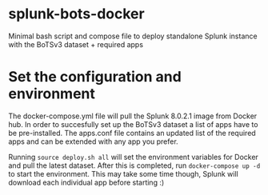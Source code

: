 # splunk-bots-docker
Minimal bash script and compose file to deploy standalone Splunk instance with the BoTSv3 dataset + required apps

# Set the configuration and environment
The docker-compose.yml file will pull the Splunk 8.0.2.1 image from Docker hub. In order to succesfully 
set up the BoTSv3 dataset a list of apps have to be pre-installed. The apps.conf file contains an updated
list of the required apps and can be extended with any app you prefer.

Running `source deploy.sh all` will set the environment variables for Docker and pull the latest dataset. After this is completed,
run `docker-compose up -d` to start the environment. This may take some time though, Splunk will download each individual app before starting :) 
